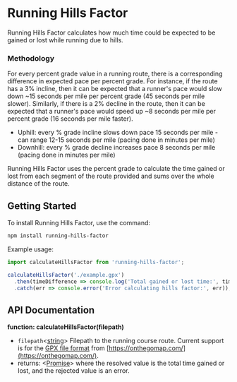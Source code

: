 # Running Hills Factor

Running Hills Factor calculates how much time could be expected to be gained or lost while running due to hills.

### Methodology

For every percent grade value in a running route, there is a corresponding difference in expected pace per percent grade. For instance, if the route has a 3% incline, then it can be expected that a runner's pace would slow down ~15 seconds per mile per percent grade (45 seconds per mile slower). Similarly, if there is a 2% decline in the route, then it can be expected that a runner's pace would speed up ~8 seconds per mile per percent grade (16 seconds per mile faster).

* Uphill: every % grade incline slows down pace 15 seconds per mile - can range 12-15 seconds per mile (pacing done in minutes per mile)
* Downhill: every % grade decline increases pace 8 seconds per mile (pacing done in minutes per mile)

Running Hills Factor uses the percent grade to calculate the time gained or lost from each segment of the route provided and sums over the whole distance of the route.

## Getting Started

To install Running Hills Factor, use the command:

```bash
npm install running-hills-factor
```

Example usage:

```js
import calculateHillsFactor from 'running-hills-factor';

calculateHillsFactor('./example.gpx')
  .then(timeDifference => console.log('Total gained or lost time:', timeDifference))
  .catch(err => console.error('Error calculating hills factor:', err));
```

## API Documentation

**function: calculateHillsFactor(filepath)**

* `filepath`<[string](https://developer.mozilla.org/en-US/docs/Web/JavaScript/Data_structures#string_type)> Filepath to the running course route. Current support is for the [GPX file format](https://en.wikipedia.org/wiki/GPS_Exchange_Format) from [https://onthegomap.com/](https://onthegomap.com/).
* returns: <[Promise](https://developer.mozilla.org/en-US/docs/Web/JavaScript/Reference/Global_Objects/Promise)> where the resolved value is the total time gained or lost, and the rejected value is an error.
